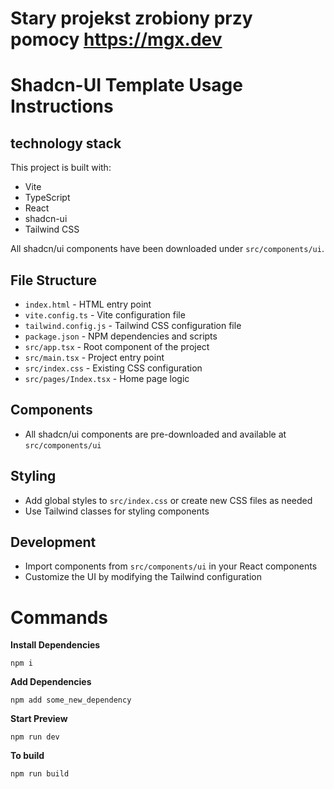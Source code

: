 # Stary projekst zrobiony przy pomocy https://mgx.dev



# Shadcn-UI Template Usage Instructions

## technology stack

This project is built with:

- Vite
- TypeScript
- React
- shadcn-ui
- Tailwind CSS

All shadcn/ui components have been downloaded under `src/components/ui`.

## File Structure

- `index.html` - HTML entry point
- `vite.config.ts` - Vite configuration file
- `tailwind.config.js` - Tailwind CSS configuration file
- `package.json` - NPM dependencies and scripts
- `src/app.tsx` - Root component of the project
- `src/main.tsx` - Project entry point
- `src/index.css` - Existing CSS configuration
- `src/pages/Index.tsx` - Home page logic

## Components

- All shadcn/ui components are pre-downloaded and available at `src/components/ui`

## Styling

- Add global styles to `src/index.css` or create new CSS files as needed
- Use Tailwind classes for styling components

## Development

- Import components from `src/components/ui` in your React components
- Customize the UI by modifying the Tailwind configuration

# Commands

**Install Dependencies**

```shell
npm i
```

**Add Dependencies**

```shell
npm add some_new_dependency
```
**Start Preview**

```shell
npm run dev
```

**To build**

```shell
npm run build
```
